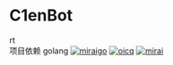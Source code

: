 # C1enBot
rt  
项目依赖 golang
  [![miraigo](https://img.shields.io/badge/OneBot-MiraiGo-green.svg?style=social&logo=appveyor)](https://github.com/Mrs4s/MiraiGo)
  [![oicq](https://img.shields.io/badge/OneBot-OICQ-green.svg?style=social&logo=appveyor)](https://github.com/takayama-lily/oicq)
  [![mirai](https://img.shields.io/badge/OneBot-Mirai-green.svg?style=social&logo=appveyor)](https://github.com/mamoe/mirai)
